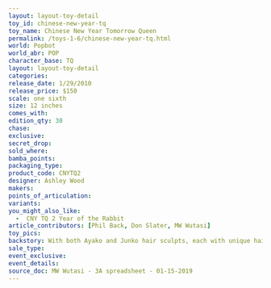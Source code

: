 ```yaml
---
layout: layout-toy-detail 
toy_id: chinese-new-year-tq
toy_name: Chinese New Year Tomorrow Queen
permalink: /toys-1-6/chinese-new-year-tq.html
world: Popbot
world_abr: POP
character_base: TQ
layout: layout-toy-detail
categories: 
release_date: 1/29/2010
release_price: $150 
scale: one sixth
size: 12 inches
comes_with: 
edition_qty: 30
chase: 
exclusive: 
secret_drop: 
sold_where: 
bamba_points: 
packaging_type: 
product_code: CNYTQ2
designer: Ashley Wood
makers: 
points_of_articulation: 
variants: 
you_might_also_like: 
  -  CNY TQ 2 Year of the Rabbit
article_contributors: [Phil Back, Don Slater, MW Wutasi]
toy_pics: 
backstory: With both Ayako and Junko hair sculpts, each with unique hair colour
sale_type: 
event_exclusive: 
event_details: 
source_doc: MW Wutasi - 3A spreadsheet - 01-15-2019
---
```

